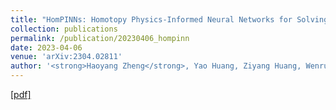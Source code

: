 ```yaml
---
title: "HomPINNs: Homotopy Physics-Informed Neural Networks for Solving the Inverse Problems of Nonlinear Differential Equations With Multiple Solutions"
collection: publications
permalink: /publication/20230406_hompinn
date: 2023-04-06
venue: 'arXiv:2304.02811'
author: '<strong>Haoyang Zheng</strong>, Yao Huang, Ziyang Huang, Wenrui Hao, Guang Lin'
---
```

[[pdf]](https://arxiv.org/abs/2304.02811)
<!-- [[pdf]](https://arxiv.org/abs/2304.02811)
xxx -->
